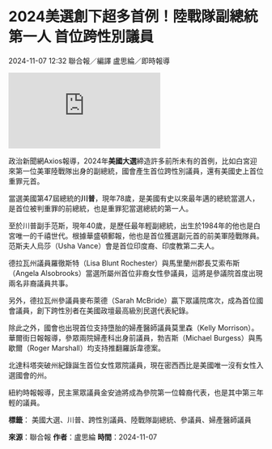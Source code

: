 # 2024美選創下超多首例！陸戰隊副總統第一人 首位跨性別議員

2024-11-07 12:32 聯合報／編譯 盧思綸／即時報導

![川普副手范斯（右）及其夫人烏莎（左）7日在選舉之夜派對發表演說。路透](https://pgw.udn.com.tw/gw/photo.php?u=https://uc.udn.com.tw/photo/2024/11/07/realtime/30859406.jpg&x=0&y=0&sw=0&sh=0&sl=W&fw=800&exp=3600&w=930)

政治新聞網Axios報導，2024年**美國大選**締造許多前所未有的首例，比如白宮迎來第一位美軍陸戰隊出身的副總統，國會產生首位跨性別議員，還有美國史上首位重罪元首。

當選美國第47屆總統的**川普**，現年78歲，是美國有史以來最年邁的總統當選人，是首位被判重罪的前總統，也是重罪犯當選總統的第一人。

至於川普副手范斯，現年40歲，是歷任最年輕副總統，出生於1984年的他也是白宮唯一的千禧世代。根據華盛頓郵報，他也是首位獲選副元首的前美軍陸戰隊員。范斯夫人烏莎（Usha Vance）會是首位印度裔、印度教第二夫人。

德拉瓦州議員羅徹斯特（Lisa Blunt Rochester）與馬里蘭州郡長艾索布斯（Angela Alsobrooks）當選所屬州首位非裔女性參議員，這將是參議院首度出現兩名非裔議員共事。

另外，德拉瓦州參議員麥布萊德（Sarah McBride）贏下眾議院席次，成為首位國會議員，創下跨性別者在美國政壇最高級別民選代表紀錄。

除此之外，國會也出現首位支持墮胎的婦產醫師議員莫里森（Kelly Morrison）。華爾街日報報導，參眾兩院婦產科出身前議員，勃吉斯（Michael Burgess）與馬歇爾（Roger Marshall）均支持推翻羅訴韋德案。

北達科塔突破州紀錄誕生首位女性眾院議員，現在密西西比是美國唯一沒有女性入選國會的州。

紐約時報報導，民主黨眾議員金安迪將成為參院第一位韓裔代表，也是其中第三年輕的議員。

**標籤**：
美國大選、川普、跨性別議員、陸戰隊副總統、參議員、婦產醫師議員

**來源**：聯合報
**作者**：盧思綸
**時間**：2024-11-07